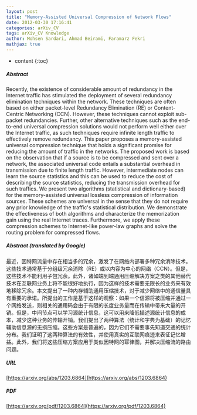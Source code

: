 ```yaml
---
layout: post
title: "Memory-Assisted Universal Compression of Network Flows"
date: 2012-03-30 17:16:41
categories: arXiv_CV
tags: arXiv_CV Knowledge
author: Mohsen Sardari, Ahmad Beirami, Faramarz Fekri
mathjax: true
---
```


* content
{:toc}

##### Abstract
Recently, the existence of considerable amount of redundancy in the Internet traffic has stimulated the deployment of several redundancy elimination techniques within the network. These techniques are often based on either packet-level Redundancy Elimination (RE) or Content-Centric Networking (CCN). However, these techniques cannot exploit sub-packet redundancies. Further, other alternative techniques such as the end-to-end universal compression solutions would not perform well either over the Internet traffic, as such techniques require infinite length traffic to effectively remove redundancy. This paper proposes a memory-assisted universal compression technique that holds a significant promise for reducing the amount of traffic in the networks. The proposed work is based on the observation that if a source is to be compressed and sent over a network, the associated universal code entails a substantial overhead in transmission due to finite length traffic. However, intermediate nodes can learn the source statistics and this can be used to reduce the cost of describing the source statistics, reducing the transmission overhead for such traffics. We present two algorithms (statistical and dictionary-based) for the memory-assisted universal lossless compression of information sources. These schemes are universal in the sense that they do not require any prior knowledge of the traffic's statistical distribution. We demonstrate the effectiveness of both algorithms and characterize the memorization gain using the real Internet traces. Furthermore, we apply these compression schemes to Internet-like power-law graphs and solve the routing problem for compressed flows.

##### Abstract (translated by Google)
最近，因特网流量中存在相当多的冗余，激发了在网络内部署多种冗余消除技术。这些技术通常基于分组级冗余消除（RE）或以内容为中心的网络（CCN）。但是，这些技术不能利用子包冗余。此外，诸如端到端通用压缩解决方案之类的其他替代技术在互联网业务上将不能很好地执行，因为这样的技术需要无限长的业务来有效地移除冗余。本文提出了一种内存辅助通用压缩技术，对于减少网络中的通信量具有重要的承诺。所提出的工作是基于这样的观察：如果一个信源将被压缩并通过一个网络发送，则相关的通用码会由于有限的长度业务量而在传输中带来大量的开销。但是，中间节点可以学习源统计信息，这可以用来降低描述源统计信息的成本，减少这种业务的传输开销。我们提出了两种算法（统计和字典为基础）的记忆辅助信息源的无损压缩。这些方案是普遍的，因为它们不需要事先知道交通的统计分布。我们证明了这两种算法的有效性，并使用真实的互联网痕迹来表征记忆增益。此外，我们将这些压缩方案应用于类似因特网的幂律图，并解决压缩流的路由问题。

##### URL
[https://arxiv.org/abs/1203.6864](https://arxiv.org/abs/1203.6864)

##### PDF
[https://arxiv.org/pdf/1203.6864](https://arxiv.org/pdf/1203.6864)

